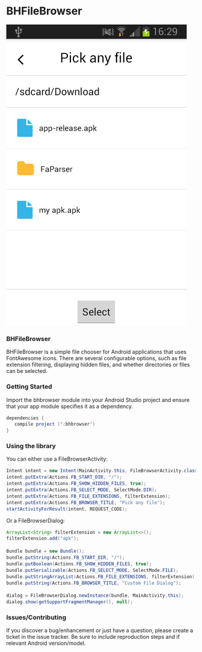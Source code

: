 # BHFileBrowser

![alt text](https://github.com/Bearded-Hen/BHFileBrowser/blob/master/wiki/bhbrowser.png "Device Image")

### BHFileBrowser
BHFileBrowser is a simple file chooser for Android applications that uses FontAwesome icons. There are several configurable options, such as file extension filtering, displaying hidden files, and whether directories or files can be selected.

### Getting Started

Import the bhbrowser module into your Android Studio project and ensure that your app module specifies it as a dependency.

```java
dependencies {
   compile project (':bhbrowser')
}
```

### Using the library

You can either use a FileBrowserActivity:

```java
Intent intent = new Intent(MainActivity.this, FileBrowserActivity.class);
intent.putExtra(Actions.FB_START_DIR, "/");
intent.putExtra(Actions.FB_SHOW_HIDDEN_FILES, true);
intent.putExtra(Actions.FB_SELECT_MODE, SelectMode.DIR);
intent.putExtra(Actions.FB_FILE_EXTENSIONS, filterExtension);
intent.putExtra(Actions.FB_BROWSER_TITLE, "Pick any file");
startActivityForResult(intent, REQUEST_CODE);
```

Or a FileBrowserDialog:

```java
ArrayList<String> filterExtension = new ArrayList<>();
filterExtension.add("apk");

Bundle bundle = new Bundle();
bundle.putString(Actions.FB_START_DIR, "/");
bundle.putBoolean(Actions.FB_SHOW_HIDDEN_FILES, true);
bundle.putSerializable(Actions.FB_SELECT_MODE, SelectMode.FILE);
bundle.putStringArrayList(Actions.FB_FILE_EXTENSIONS, filterExtension);
bundle.putString(Actions.FB_BROWSER_TITLE, "Custom File Dialog");

dialog = FileBrowserDialog.newInstance(bundle, MainActivity.this);
dialog.show(getSupportFragmentManager(), null);
```

### Issues/Contributing
If you discover a bug/enhancement or just have a question, please create a ticket in the issue tracker. Be sure to include reproduction steps and if relevant Android version/model.
